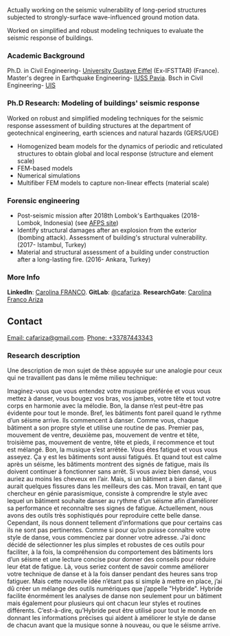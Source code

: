 Actually working on the seismic vulnerability of long-period structures subjected to strongly-surface wave-influenced ground motion data.  

Worked on simplified and robust modeling techniques to evaluate the seismic response of buildings. 


### Academic Background

Ph.D. in Civil Engineering-  [University Gustave Eiffel](https://www.univ-gustave-eiffel.fr/) (Ex-IFSTTAR) (France).
Master's degree in Earthquake Engineering-  [IUSS Pavia](http://www.iusspavia.it/home). 
Bsch in Civil Engineering- [UIS](https://www.uis.edu.co/webUIS/es/index.jsp)


### Ph.D Research: Modeling of buildings' seismic response
Worked on robust and simplified modeling techniques for the seismic response assessment of building structures at the department of geotechnical engineering, earth sciences and natural hazards (GERS/UGE)

- Homogenized beam models for the dynamics of periodic and reticulated structures to obtain global and local response (structure and element scale)
- FEM-based models
- Numerical simulations
- Multifiber FEM models to capture non-linear effects (material scale)

### Forensic engineering
- Post-seismic mission after 2018th Lombok's Earthquakes (2018-Lombok, Indonesia) (see [AFPS site](http://www.afps-seisme.org/ACTIVITES/Missions-post-sismiques/2018-Lombok))
- Identify structural damages after an explosion from the exterior (bombing attack). Assessment of building's structural vulnerability. (2017- Istambul, Turkey) 
- Material and structural assessment of a building under construction after a long-lasting fire. (2016- Ankara, Turkey)

### More Info
**LinkedIn**: [Carolina FRANCO](https://www.linkedin.com/in/cafariza/).
**GitLab**: [@cafariza](https://gitlab.com/cafariza).
**ResearchGate**: [Carolina Franco Ariza](https://www.researchgate.net/profile/Carolina-Franco-Ariza-2)


## Contact
[Email: cafariza@gmail.com](mailto:cafariza@gmail.com).
[Phone: +33787443343](callto:+33787443343)


### Research description

Une description de mon sujet de thèse appuyée sur une analogie pour ceux qui ne travaillent pas dans le même milieu technique: 

Imaginez-vous que vous entendez votre musique préférée et vous vous mettez à danser, vous bougez vos bras, vos jambes, votre tête et tout votre corps en harmonie avec la mélodie. Bon, la danse n’est peut-être pas évidente pour tout le monde. Bref, les bâtiments font pareil quand le rythme d’un séisme arrive. Ils commencent à danser. Comme vous, chaque bâtiment a son propre style et utilise une routine de pas. Premier pas, mouvement de ventre, deuxième pas, mouvement de ventre et tête, troisième pas, mouvement de ventre, tête et pieds, il recommence et tout est mélangé. Bon, la musique s’est arrêtée. Vous êtes fatigué et vous vous asseyez. Ça  y est les bâtiments sont aussi fatigués. Et quand tout est calme après un séisme, les bâtiments montrent des signés de fatigue, mais ils doivent continuer à fonctionner sans arrêt. Si vous aviez bien dansé, vous auriez au moins les cheveux en l’air. Mais, si un bâtiment a bien dansé, il aurait quelques fissures dans les meilleurs des cas. Mon travail, en tant que chercheur en génie parasismique, consiste à comprendre le style avec lequel un bâtiment souhaite danser au rythme d’un séisme afin d’améliorer sa performance et reconnaître ses signes de fatigue. Actuellement, nous avons des outils très sophistiqués pour reproduire cette belle danse. Cependant, ils nous donnent tellement d’informations que pour certains cas ils ne sont pas pertinentes. Comme si pour qu’on puisse connaître votre style de danse, vous commenciez par donner votre adresse.  J’ai donc décidé de sélectionner les plus simples et robustes de ces outils pour faciliter, à la fois, la compréhension du comportement des bâtiments lors d’un séisme et  une lecture concise pour donner des conseils pour réduire leur état de fatigue. Là, vous seriez content de savoir comme améliorer votre technique de danse et à la fois danser pendant des heures sans trop fatiguer. Mais cette nouvelle idée n’étant pas si simple à mettre en place, j’ai dû créer un mélange des outils numériques que j’appelle  "Hybride". Hybride facilite énormément les analyses de danse non seulement pour un bâtiment mais également pour plusieurs qui ont chacun leur styles et routines différents. C’est-à-dire, qu’Hybride peut être utilisé pour tout le monde en donnant les informations précises qui aident  à améliorer le style de danse de chacun avant que la musique sonne à nouveau, ou que le séisme arrive.
